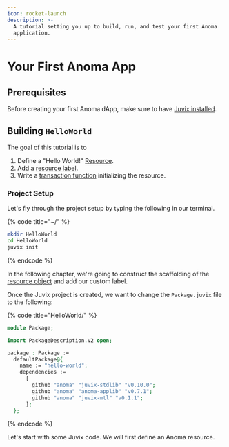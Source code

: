 ```yaml
---
icon: rocket-launch
description: >-
  A tutorial setting you up to build, run, and test your first Anoma
  application.
---
```


# Your First Anoma App

## Prerequisites

Before creating your first Anoma dApp, make sure to have [Juvix installed](../getting-started.md).

## Building `HelloWorld`&#x20;

The goal of this tutorial is to&#x20;

1. Define a "Hello World!" [Resource](../../learn/resources/).
2. Add a [resource label](../../learn/resources/#label).
3. Write a [transaction function](../../learn/applications/interface.md#transaction-functions) initializing the resource.

### Project Setup

Let's fly through the project setup by typing the following in our terminal.

{% code title="~/" %}
```bash
mkdir HelloWorld
cd HelloWorld
juvix init
```
{% endcode %}

In the following chapter, we're going to construct the scaffolding of the [resource object](../../learn/resources/resource-object.md) and add our custom label.

Once the Juvix project is created, we want to change the `Package.juvix` file to the following:

{% code title="HelloWorld/" %}
```agda
module Package;

import PackageDescription.V2 open;

package : Package :=
  defaultPackage@{
    name := "hello-world";
    dependencies :=
      [
        github "anoma" "juvix-stdlib" "v0.10.0";
        github "anoma" "anoma-applib" "v0.7.1";
        github "anoma" "juvix-mtl" "v0.1.1";
      ];
  };
```
{% endcode %}

Let's start with some Juvix code. We will first define an Anoma resource.
